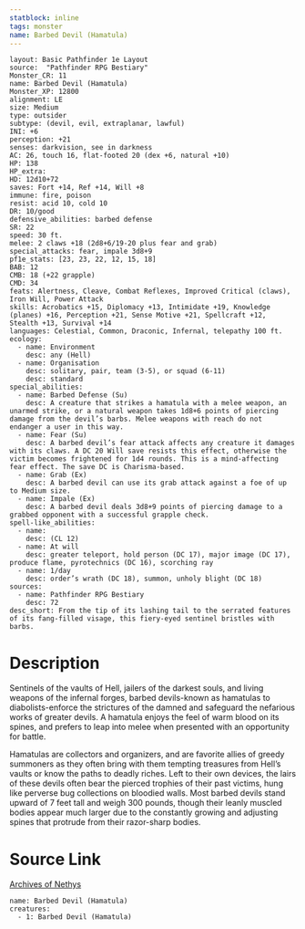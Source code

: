 ```yaml
---
statblock: inline
tags: monster
name: Barbed Devil (Hamatula)
---
```

```statblock
layout: Basic Pathfinder 1e Layout
source:  "Pathfinder RPG Bestiary"
Monster_CR: 11
name: Barbed Devil (Hamatula)
Monster_XP: 12800
alignment: LE
size: Medium
type: outsider
subtype: (devil, evil, extraplanar, lawful)
INI: +6
perception: +21
senses: darkvision, see in darkness
AC: 26, touch 16, flat-footed 20 (dex +6, natural +10)
HP: 138
HP_extra: 
HD: 12d10+72
saves: Fort +14, Ref +14, Will +8
immune: fire, poison
resist: acid 10, cold 10
DR: 10/good
defensive_abilities: barbed defense
SR: 22
speed: 30 ft.
melee: 2 claws +18 (2d8+6/19-20 plus fear and grab)
special_attacks: fear, impale 3d8+9
pf1e_stats: [23, 23, 22, 12, 15, 18]
BAB: 12
CMB: 18 (+22 grapple)
CMD: 34
feats: Alertness, Cleave, Combat Reflexes, Improved Critical (claws), Iron Will, Power Attack
skills: Acrobatics +15, Diplomacy +13, Intimidate +19, Knowledge (planes) +16, Perception +21, Sense Motive +21, Spellcraft +12, Stealth +13, Survival +14
languages: Celestial, Common, Draconic, Infernal, telepathy 100 ft.
ecology:
  - name: Environment
    desc: any (Hell)
  - name: Organisation
    desc: solitary, pair, team (3-5), or squad (6-11)
    desc: standard
special_abilities:
  - name: Barbed Defense (Su)
    desc: A creature that strikes a hamatula with a melee weapon, an unarmed strike, or a natural weapon takes 1d8+6 points of piercing damage from the devil’s barbs. Melee weapons with reach do not endanger a user in this way.
  - name: Fear (Su)
    desc: A barbed devil’s fear attack affects any creature it damages with its claws. A DC 20 Will save resists this effect, otherwise the victim becomes frightened for 1d4 rounds. This is a mind-affecting fear effect. The save DC is Charisma-based.
  - name: Grab (Ex)
    desc: A barbed devil can use its grab attack against a foe of up to Medium size.
  - name: Impale (Ex)
    desc: A barbed devil deals 3d8+9 points of piercing damage to a grabbed opponent with a successful grapple check.
spell-like_abilities:
  - name:
    desc: (CL 12)
  - name: At will
    desc: greater teleport, hold person (DC 17), major image (DC 17), produce flame, pyrotechnics (DC 16), scorching ray
  - name: 1/day
    desc: order’s wrath (DC 18), summon, unholy blight (DC 18)
sources:
  - name: Pathfinder RPG Bestiary
    desc: 72
desc_short: From the tip of its lashing tail to the serrated features of its fang-filled visage, this fiery-eyed sentinel bristles with barbs.
```
# Description
Sentinels of the vaults of Hell, jailers of the darkest souls, and living weapons of the infernal forges, barbed devils-known as hamatulas to diabolists-enforce the strictures of the damned and safeguard the nefarious works of greater devils. A hamatula enjoys the feel of warm blood on its spines, and prefers to leap into melee when presented with an opportunity for battle.

Hamatulas are collectors and organizers, and are favorite allies of greedy summoners as they often bring with them tempting treasures from Hell’s vaults or know the paths to deadly riches. Left to their own devices, the lairs of these devils often bear the pierced trophies of their past victims, hung like perverse bug collections on bloodied walls. Most barbed devils stand upward of 7 feet tall and weigh 300 pounds, though their leanly muscled bodies appear much larger due to the constantly growing and adjusting spines that protrude from their razor-sharp bodies.
# Source Link
[Archives of Nethys](https://aonprd.com/MonsterDisplay.aspx?ItemName=Barbed%20Devil%20(Hamatula))
```encounter-table
name: Barbed Devil (Hamatula)
creatures:
  - 1: Barbed Devil (Hamatula)
```
